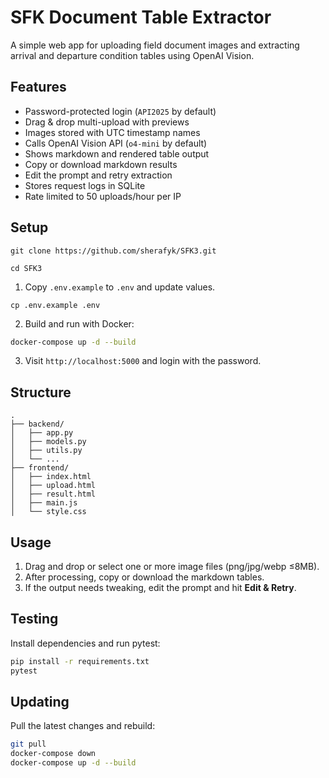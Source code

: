 # SFK Document Table Extractor

A simple web app for uploading field document images and extracting arrival and departure condition tables using OpenAI Vision.

## Features
- Password-protected login (`API2025` by default)
- Drag & drop multi-upload with previews
- Images stored with UTC timestamp names
- Calls OpenAI Vision API (`o4-mini` by default)
- Shows markdown and rendered table output
- Copy or download markdown results
- Edit the prompt and retry extraction
- Stores request logs in SQLite
- Rate limited to 50 uploads/hour per IP

## Setup
```
git clone https://github.com/sherafyk/SFK3.git
```
```
cd SFK3
```
1. Copy `.env.example` to `.env` and update values.
```
cp .env.example .env
```
2. Build and run with Docker:
```bash
docker-compose up -d --build
```
3. Visit `http://localhost:5000` and login with the password.

## Structure

```
.
├── backend/
│   ├── app.py
│   ├── models.py
│   ├── utils.py
│   └── ...
├── frontend/
│   ├── index.html
│   ├── upload.html
│   ├── result.html
│   ├── main.js
│   └── style.css
```

## Usage
1. Drag and drop or select one or more image files (png/jpg/webp ≤8MB).
2. After processing, copy or download the markdown tables.
3. If the output needs tweaking, edit the prompt and hit **Edit & Retry**.

## Testing
Install dependencies and run pytest:
```bash
pip install -r requirements.txt
pytest
```
## Updating

Pull the latest changes and rebuild:

```bash
git pull
docker-compose down
docker-compose up -d --build
```



